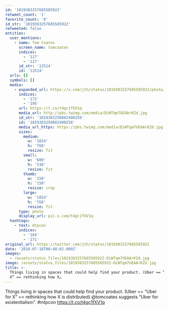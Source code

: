 ```yaml
---
id: '1019383257685585922'
retweet_count: '1'
favorite_count: '0'
id_str: '1019383257685585922'
retweeted: false
entities:
  user_mentions:
    - name: Tom Coates
      screen_name: tomcoates
      indices:
        - '117'
        - '127'
      id_str: '12514'
      id: '12514'
  urls: []
  symbols: []
  media:
    - expanded_url: https://x.com/jth/status/1019383257685585922/photo/1
      indices:
        - '172'
        - '195'
      url: https://t.co/t4gc1fXV1q
      media_url: http://pbs.twimg.com/media/DiWTqm7UEAArKZd.jpg
      id_str: '1019383250882400256'
      id: '1019383250882400256'
      media_url_https: https://pbs.twimg.com/media/DiWTqm7UEAArKZd.jpg
      sizes:
        medium:
          w: '1024'
          h: '768'
          resize: fit
        small:
          w: '680'
          h: '510'
          resize: fit
        thumb:
          w: '150'
          h: '150'
          resize: crop
        large:
          w: '1024'
          h: '768'
          resize: fit
      type: photo
      display_url: pic.x.com/t4gc1fXV1q
  hashtags:
    - text: mtpcon
      indices:
        - '164'
        - '171'
original_url: https://twitter.com/jth/status/1019383257685585922
date: '2018-07-18T00:48:02.000Z'
images:
  - /assets/status_files/1019383257685585922-DiWTqm7UEAArKZd.jpg
image: /assets/status_files/1019383257685585922-DiWTqm7UEAArKZd.jpg
title: >-
  Things living in spaces that could help find your product. (Uber == “Uber for
  X” == rethinking how X…
---
```


Things living in spaces that could help find your product. (Uber == “Uber for X” == rethinking how X is distributed) @tomcoates suggests “Uber for existentialism”. #mtpcon https://t.co/t4gc1fXV1q